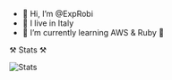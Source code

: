 - 👋 Hi, I’m @ExpRobi
- 👀 I live in Italy
- 🌱 I’m currently learning AWS & Ruby 💎

⚒️ Stats ⚒️

![Stats](https://github-readme-stats.vercel.app/api?username=exprobi&show_icons=true&theme=radical)

<!---
ExpRobi/ExpRobi is a ✨ special ✨ repository because its `README.md` (this file) appears on your GitHub profile.
You can click the Preview link to take a look at your changes.
--->
